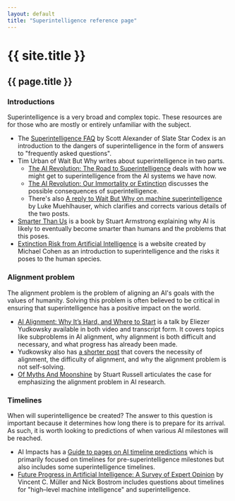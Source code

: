 ```yaml
---
layout: default
title: "Superintelligence reference page"
---
```

# {{ site.title }}
## {{ page.title }}
### Introductions

Superintelligence is a very broad and complex topic. These resources are for those who are mostly or entirely unfamiliar with the subject.

* The [Superintelligence FAQ](https://slatestarcodex.com/superintelligence-faq/) by Scott Alexander of Slate Star Codex is an introduction to the dangers of superintelligence in the form of answers to "frequently asked questions".
* Tim Urban of Wait But Why writes about superintelligence in two parts.
	* [The AI Revolution: The Road to Superintelligence](https://waitbutwhy.com/2015/01/artificial-intelligence-revolution-1.html) deals with how we might get to superintelligence from the AI systems we have now.
	* [The AI Revolution: Our Immortality or Extinction](https://waitbutwhy.com/2015/01/artificial-intelligence-revolution-2.html) discusses the possible consequences of superintelligence.
	* There's also [A reply to Wait But Why on machine superintelligence](https://lukemuehlhauser.com/a-reply-to-wait-but-why-on-machine-superintelligence/) by Luke Muehlhauser, which clarifies and corrects various details of the two posts.
* [Smarter Than Us](https://smarterthan.us/) is a book by Stuart Armstrong explaining why AI is likely to eventually become smarter than humans and the problems that this poses.
* [Extinction Risk from Artificial Intelligence](https://aisafety.wordpress.com/) is a website created by Michael Cohen as an introduction to superintelligence and the risks it poses to the human species.

### Alignment problem

The alignment problem is the problem of aligning an AI's goals with the values of humanity. Solving this problem is often believed to be critical in ensuring that superintelligence has a positive impact on the world.

* [AI Alignment: Why It’s Hard, and Where to Start](https://intelligence.org/2016/12/28/ai-alignment-why-its-hard-and-where-to-start/) is a talk by Eliezer Yudkowsky available in both video and transcript form. It covers topics like subproblems in AI alignment, why alignment is both difficult and necessary, and what progress has already been made.
* Yudkowsky also has [a shorter post](https://www.facebook.com/yudkowsky/posts/10154083549589228) that covers the necessity of alignment, the difficulty of alignment, and why the alignment problem is not self-solving.
* [Of Myths And Moonshine](https://www.edge.org/conversation/the-myth-of-ai#26015) by Stuart Russell articulates the case for emphasizing the alignment problem in AI research.

### Timelines

When will superintelligence be created? The answer to this question is important because it determines how long there is to prepare for its arrival. As such, it is worth looking to predictions of when various AI milestones will be reached.

* AI Impacts has a [Guide to pages on AI timeline predictions](https://aiimpacts.org/guide-to-pages-on-ai-timeline-predictions/) which is primarily focused on timelines for pre-superintelligence milestones but also includes some superintelligence timelines.
* [Future Progress in Artificial Intelligence: A Survey of Expert Opinion](https://nickbostrom.com/papers/survey.pdf) by Vincent C. Müller and Nick Bostrom includes questions about timelines for "high–level machine intelligence" and superintelligence.